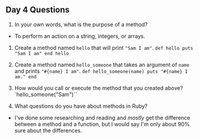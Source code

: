 ## Day 4 Questions

1. In your own words, what is the purpose of a method?
* To perform an action on a string, integers, or arrays.

1. Create a method named `hello` that will print `"Sam I am"`.
`def hello
  puts "Sam I am"
end
hello`

1. Create a method named `hello_someone` that takes an argument of `name` and prints `"#{name} I am"`.
`def hello_someone(name)
  puts "#{name} I am."
end`

1. How would you call or execute the method that you created above?
`hello_someone("Sam")``

1. What questions do you have about methods in Ruby?
* I've done some researching and reading and *mostly* get the difference between a method and a function, but I would say I'm only about 90% sure about the differences.
